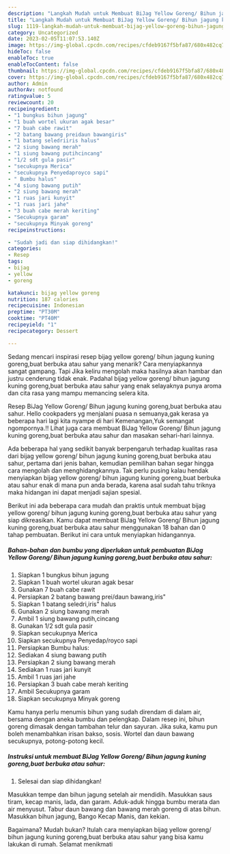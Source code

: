 ```yaml
---
description: "Langkah Mudah untuk Membuat BiJag Yellow Goreng/ Bihun jagung kuning goreng,buat berbuka atau sahur yang Lezat Sekali"
title: "Langkah Mudah untuk Membuat BiJag Yellow Goreng/ Bihun jagung kuning goreng,buat berbuka atau sahur yang Lezat Sekali"
slug: 1119-langkah-mudah-untuk-membuat-bijag-yellow-goreng-bihun-jagung-kuning-goreng-buat-berbuka-atau-sahur-yang-lezat-sekali
category: Uncategorized
date: 2023-02-05T11:07:53.140Z
image: https://img-global.cpcdn.com/recipes/cfdeb9167f5bfa87/680x482cq70/bijag-yellow-goreng-bihun-jagung-kuning-gorengbuat-berbuka-atau-sahur-foto-resep-utama.jpg
hideToc: false
enableToc: true
enableTocContent: false
thumbnail: https://img-global.cpcdn.com/recipes/cfdeb9167f5bfa87/680x482cq70/bijag-yellow-goreng-bihun-jagung-kuning-gorengbuat-berbuka-atau-sahur-foto-resep-utama.jpg
cover: https://img-global.cpcdn.com/recipes/cfdeb9167f5bfa87/680x482cq70/bijag-yellow-goreng-bihun-jagung-kuning-gorengbuat-berbuka-atau-sahur-foto-resep-utama.jpg
author: Admin
authorAv: notfound
ratingvalue: 5
reviewcount: 20
recipeingredient:
- "1 bungkus bihun jagung"
- "1 buah wortel ukuran agak besar"
- "7 buah cabe rawit"
- "2 batang bawang preidaun bawangiris"
- "1 batang seledriiris halus"
- "2 siung bawang merah"
- "1 siung bawang putihcincang"
- "1/2 sdt gula pasir"
- "secukupnya Merica"
- "secukupnya Penyedaproyco sapi"
- " Bumbu halus"
- "4 siung bawang putih"
- "2 siung bawang merah"
- "1 ruas jari kunyit"
- "1 ruas jari jahe"
- "3 buah cabe merah keriting"
- "Secukupnya garam"
- "secukupnya Minyak goreng"
recipeinstructions:

- "Sudah jadi dan siap dihidangkan!"
categories:
- Resep
tags:
- bijag
- yellow
- goreng

katakunci: bijag yellow goreng 
nutrition: 187 calories
recipecuisine: Indonesian
preptime: "PT30M"
cooktime: "PT40M"
recipeyield: "1"
recipecategory: Dessert

---
```



Sedang mencari inspirasi resep bijag yellow goreng/ bihun jagung kuning goreng,buat berbuka atau sahur yang menarik? Cara menyiapkannya sangat gampang. Tapi Jika keliru mengolah maka hasilnya akan hambar dan justru cenderung tidak enak. Padahal bijag yellow goreng/ bihun jagung kuning goreng,buat berbuka atau sahur yang enak selayaknya punya aroma dan cita rasa yang mampu memancing selera kita.


Resep BiJag Yellow Goreng/ Bihun jagung kuning goreng,buat berbuka atau sahur. Hello cookpaders yg menjalani puasa n semuanya,gak kerasa ya beberapa hari lagi kita nyampe di hari Kemenangan,Yuk semangat ngompornya.!! Lihat juga cara membuat BiJag Yellow Goreng/ Bihun jagung kuning goreng,buat berbuka atau sahur dan masakan sehari-hari lainnya.

Ada beberapa hal yang sedikit banyak berpengaruh terhadap kualitas rasa dari bijag yellow goreng/ bihun jagung kuning goreng,buat berbuka atau sahur, pertama dari jenis bahan, kemudian pemilihan bahan segar hingga cara mengolah dan menghidangkannya. Tak perlu pusing kalau hendak menyiapkan bijag yellow goreng/ bihun jagung kuning goreng,buat berbuka atau sahur enak di mana pun anda berada, karena asal sudah tahu triknya maka hidangan ini dapat menjadi sajian spesial.


Berikut ini ada beberapa cara mudah dan praktis untuk membuat bijag yellow goreng/ bihun jagung kuning goreng,buat berbuka atau sahur yang siap dikreasikan. Kamu dapat membuat BiJag Yellow Goreng/ Bihun jagung kuning goreng,buat berbuka atau sahur menggunakan 18 bahan dan 0 tahap pembuatan. Berikut ini cara untuk menyiapkan hidangannya.

<!--inarticleads1-->

##### Bahan-bahan dan bumbu yang diperlukan untuk pembuatan BiJag Yellow Goreng/ Bihun jagung kuning goreng,buat berbuka atau sahur:

1. Siapkan 1 bungkus bihun jagung
1. Siapkan 1 buah wortel ukuran agak besar
1. Gunakan 7 buah cabe rawit
1. Persiapkan 2 batang bawang prei/daun bawang,iris&#34;
1. Siapkan 1 batang seledri,iris&#34; halus
1. Gunakan 2 siung bawang merah
1. Ambil 1 siung bawang putih,cincang
1. Gunakan 1/2 sdt gula pasir
1. Siapkan secukupnya Merica
1. Siapkan secukupnya Penyedap/royco sapi
1. Persiapkan  Bumbu halus:
1. Sediakan 4 siung bawang putih
1. Persiapkan 2 siung bawang merah
1. Sediakan 1 ruas jari kunyit
1. Ambil 1 ruas jari jahe
1. Persiapkan 3 buah cabe merah keriting
1. Ambil Secukupnya garam
1. Siapkan secukupnya Minyak goreng


Kamu hanya perlu menumis bihun yang sudah direndam di dalam air, bersama dengan aneka bumbu dan pelengkap. Dalam resep ini, bihun goreng dimasak dengan tambahan telur dan sayuran. Jika suka, kamu pun boleh menambahkan irisan bakso, sosis. Wortel dan daun bawang secukupnya, potong-potong kecil. 

<!--inarticleads2-->

##### Instruksi untuk membuat BiJag Yellow Goreng/ Bihun jagung kuning goreng,buat berbuka atau sahur:


1. Selesai dan siap dihidangkan!

Masukkan tempe dan bihun jagung setelah air mendidih. Masukkan saus tiram, kecap manis, lada, dan garam. Aduk-aduk hingga bumbu merata dan air menyusut. Tabur daun bawang dan bawang merah goreng di atas bihun. Masukkan bihun jagung, Bango Kecap Manis, dan kekian. 

Bagaimana? Mudah bukan? Itulah cara menyiapkan bijag yellow goreng/ bihun jagung kuning goreng,buat berbuka atau sahur yang bisa kamu lakukan di rumah. Selamat menikmati
